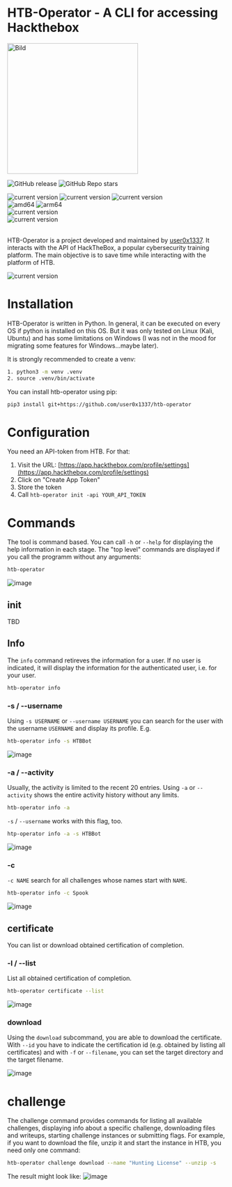 # HTB-Operator - A CLI for accessing Hackthebox 
<img src="https://github.com/user-attachments/assets/7ea918e1-f9d3-4de5-bca7-5bf396bb4f6e" alt="Bild" width="300"/>

![GitHub release](https://img.shields.io/github/v/release/user0x1337/htb-operator)
![GitHub Repo stars](https://img.shields.io/github/stars/user0x1337/htb-operator)

<div>
  <img alt="current version" src="https://img.shields.io/badge/Linux-supported-success">
  <img alt="current version" src="https://img.shields.io/badge/Windows-unsupported-blue">
  <img alt="current version" src="https://img.shields.io/badge/MacOS-supported_|_untested-yellow">
  <br>
  <img alt="amd64" src="https://img.shields.io/badge/amd64%20(x86__64)-supported-success">
  <img alt="arm64" src="https://img.shields.io/badge/arm64%20(aarch64)-supported-success">
  <br>
  <img alt="current version" src="https://img.shields.io/badge/Python_>=3.12-supported-success">
  <br>
  <img alt="current version" src="https://img.shields.io/badge/HTB--API_v4-supported-success">
  <br><br>
</div>

HTB-Operator is a project developed and maintained by [user0x1337](https://github.com/user0x1337). It interacts with the API of HackTheBox, a popular cybersecurity training platform. The main objective is to save time while interacting with the platform of HTB. 

<img alt="current version" src="https://img.shields.io/badge/Status-Under_Development-red">

# Installation
HTB-Operator is written in Python. In general, it can be executed on every OS if python is installed on this OS. But it was only tested on Linux (Kali, Ubuntu) and has some limitations on Windows (I was not in the mood for migrating some features for Windows...maybe later).

It is strongly recommended to create a venv:
```bash
1. python3 -m venv .venv
2. source .venv/bin/activate 
``` 

You can install htb-operator using pip:
```bash
pip3 install git+https://github.com/user0x1337/htb-operator
```

# Configuration
You need an API-token from HTB. For that:
1. Visit the URL: [https://app.hackthebox.com/profile/settings](https://app.hackthebox.com/profile/settings)
2. Click on "Create App Token"
3. Store the token
4. Call `htb-operator init -api YOUR_API_TOKEN`

# Commands
The tool is command based. You can call `-h` or `--help` for displaying the help information in each stage. The "top level" commands are displayed if you call the programm without any arguments:


```bash 
htb-operator
```
![image](https://github.com/user-attachments/assets/16c0f8d3-d23d-48a0-935a-c582bf834e45)

## init
TBD
## Info 
The `info` command retireves the information for a user. If no user is indicated, it will display the information for the authenticated user, i.e. for your user. 
```bash
htb-operator info
```

### -s / --username
Using `-s USERNAME` or `--username USERNAME` you can search for the user with the username `USERNAME` and display its profile. E.g.
```bash
htb-operator info -s HTBBot
```
![image](https://github.com/user-attachments/assets/7bfa90f2-df6d-401e-b90e-a9c09a553915)

### -a / --activity
Usually, the activity is limited to the recent 20 entries. Using `-a` or `--activity` shows the entire activity history without any limits.
```bash
htb-operator info -a
```
 
 `-s` / `--username` works with this flag, too.
```bash
htp-operator info -a -s HTBBot
```
![image](https://github.com/user-attachments/assets/d596460a-1493-4eb7-8c73-2cb0ee44439f)

### -c 
`-c NAME` search for all challenges whose names start with `NAME`.
```bash
htb-operator info -c Spook
```
![image](https://github.com/user-attachments/assets/94a51690-b123-47c9-aa60-2d0514422dda)

## certificate
You can list or download obtained certification of completion. 

### -l / --list
List all obtained certification of completion.
```bash
htb-operator certificate --list
```
![image](https://github.com/user-attachments/assets/0783bd15-590f-43a9-a4b0-eefa08e6409e)


### download
Using the `download` subcommand, you are able to download the certificate. With `--id` you have to indicate the certification id (e.g. obtained by listing all certificates) and with `-f` or `--filename`, you can set the target directory and the target filename.

![image](https://github.com/user-attachments/assets/8725d37a-32ea-4d2c-bc23-d90c184cec62)

# challenge
The challenge command provides commands for listing all available challenges, displaying info about a specific challenge, downloading files and writeups, starting challenge instances or submitting flags. For example, if you want to download the file, unzip it and start the instance in HTB, you need only one command:
```bash
htb-operator challenge download --name "Hunting License" --unzip -s
```
The result might look like:
![image](https://github.com/user-attachments/assets/15cd5b53-8ab8-40d0-af89-c3e07c7aee83)


